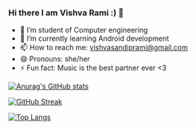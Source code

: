 ### Hi there I am Vishva Rami :) 👋


- 🔭 I’m student of Computer engineering
- 🌱 I’m currently learning Android development
- 📫 How to reach me: vishvasandiprami@gmail.com
- 😄 Pronouns: she/her
- ⚡ Fun fact: Music is the best partner ever <3

[![Anurag's GitHub stats](https://github-readme-stats.vercel.app/api?username=RamiVishva)](https://github.com/anuraghazra/github-readme-stats)

[![GitHub Streak](https://github-readme-streak-stats.herokuapp.com/?user=RamiVishva&theme=tokyonight)](https://git.io/streak-stats)

[![Top Langs](https://github-readme-stats.vercel.app/api/top-langs/?username=RamiVishva)](https://github.com/anuraghazra/github-readme-stats)
